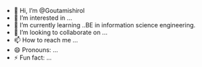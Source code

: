 - 👋 Hi, I’m @Goutamishirol
- 👀 I’m interested in ...
- 🌱 I’m currently learning ..BE in information science engineering.
- 💞️ I’m looking to collaborate on ...
- 📫 How to reach me ...
- 😄 Pronouns: ...
- ⚡ Fun fact: ...

<!---
Goutamishirol/Goutamishirol is a ✨ special ✨ repository because its `README.md` (this file) appears on your GitHub profile.
You can click the Preview link to take a look at your changes.
--->
